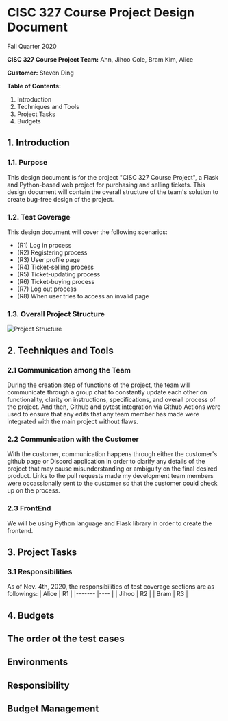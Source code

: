 # CISC 327 Course Project Design Document
Fall Quarter 2020

**CISC 327 Course Project Team:**
Ahn, Jihoo
Cole, Bram
Kim, Alice

**Customer:**
Steven Ding

**Table of Contents:**
1. Introduction
2. Techniques and Tools
3. Project Tasks
4. Budgets

## 1. Introduction
### 1.1. Purpose

This design document is for the project "CISC 327 Course Project", a Flask and Python-based web project for purchasing and selling tickets. This design document will contain the overall structure of the team's solution to create bug-free design of the project.

### 1.2. Test Coverage

This design document will cover the following scenarios:
- (R1) Log in process
- (R2) Registering process
- (R3) User profile page
- (R4) Ticket-selling process
- (R5) Ticket-updating process
- (R6) Ticket-buying process
- (R7) Log out process
- (R8) When user tries to access an invalid page

### 1.3. Overall Project Structure
![Project Structure](/assets/images/philly-magic-gardens.jpg "Project Structure")


## 2. Techniques and Tools
### 2.1 Communication among the Team

During the creation step of functions of the project, the team will communicate through a group chat to constantly update each other on functionality, clarity on instructions, specifications, and overall process of the project. And then, Github and pytest integration via Github Actions were used to ensure that any edits that any team member has made were integrated with the main project without flaws.

### 2.2 Communication with the Customer
With the customer, communication happens through either the customer's github page or Discord application in order to clarify any details of the project that may cause misunderstanding or ambiguity on the final desired product. Links to the pull requests made my development team members were occassionally sent to the customer so that the customer could check up on the process.

### 2.3 FrontEnd
We will be using Python language and Flask library in order to create the frontend. 

## 3. Project Tasks
### 3.1 Responsibilities
As of Nov. 4th, 2020, the responsibilities of test coverage sections are as followings:
| Alice 	| R1 	|
|-------	|----	|
| Jihoo 	| R2 	|
| Bram  	| R3 	|

## 4. Budgets

## The order ot the test cases


## Environments

## Responsibility

## Budget Management